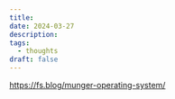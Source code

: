 ```yaml
---
title: 
date: 2024-03-27
description: 
tags:
  - thoughts
draft: false
---
```

https://fs.blog/munger-operating-system/